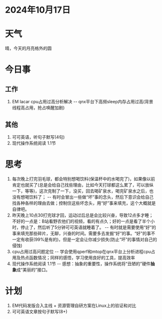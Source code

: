 # 2024年10月17日
# 天气
晴，今天的月亮格外的圆
# 今日事
## 工作
1. EM lacar cpu占用过高分析解决 -- qnx平台下高频sleep内存占用过高(背景线程高占用，抢占唤醒加剧)
## 其他
1. 可可英语，听句子默写(4句)
2. 现代操作系统阅读 1.1节

# 思考
1. 每次晚上打完羽毛球，都会特别想喝饮料(保温杯中的水喝完了)，如果像以前肯定也就买了(总是会给自己找些理由，比如今天打球都这么累了，可以放纵一下，等等)，这次克制了一下，没买，回去喝矿泉水，喝完矿泉水之后，也没有想喝饮料了； -- 有时会冒出一些做“坏”事的念头，然后下意识会给自己找各种各样的理由去做；控制住这些坏念头，用“好”事来填充，这个大概就是自律吧。
2. 昨天晚上10点30打完球才回，运动过后总是会比较兴奋，导致12点多才睡；不好的一点是：B站看野农他们的视频，看的有点久；好的一点是看了半个小时，停止了，然后听了5分钟可可英语就睡着了。 -- 有时就是需要使用“好”的事来填充那些碎片，无聊，兴奋的时间。需要多去发掘“好”的事。“好”的事不一定有收获(99%是有的)，但是一定会让你减少损失(防止“坏”的事情对自己的侵蚀)
3. cpu占用过高问题定位 -- 学会使用qperf和mtop在qnx平台上分析进程cpu占用及热点函数情况；同样的感悟，学习使用良好的工具，提高效率
4. 现代操作系统阅读 1.1节 -- 感想：抽象的重要性，操作系统将“丑陋的”硬件**抽象**成“美丽的”接口。

# 计划
1. EM代码发版合入主线 + 资源管理自研方案在Linux上的验证和对比
2. 可可英语文章按句子默写(8+)